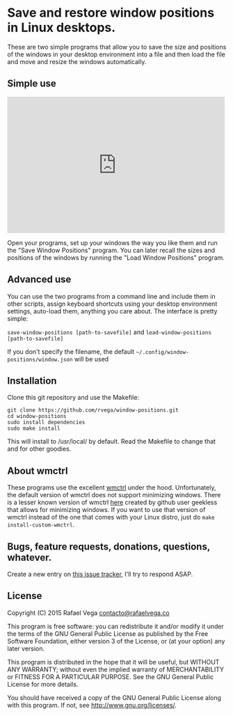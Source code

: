 # Save and restore window positions in Linux desktops.

These are two simple programs that allow you to save the size and positions of the windows in your desktop environment into a file and then load the file and move and resize the windows automatically.

## Simple use

<iframe src="https://player.vimeo.com/video/129056274" width="500" height="313" frameborder="0" webkitallowfullscreen mozallowfullscreen allowfullscreen></iframe>

Open your programs, set up your windows the way you like them and run the "Save Window Positions" program. You can later recall the sizes and positions of the windows by running the "Load Window Positions" program.

## Advanced use

You can use the two programs from a command line and include them in other scripts, assign keyboard shortcuts using your desktop environment settings, auto-load them, anything you care about. The interface is pretty simple:

`save-window-positions [path-to-savefile]` and `load-window-positions [path-to-savefile]`

If you don't specify the filename, the default `~/.config/window-positions/window.json` will be used

## Installation

Clone this git repository and use the Makefile:

    git clone https://github.com/rvega/window-positions.git
    cd window-positions
    sudo install dependencies
    sudo make install

This will install to /usr/local/ by default. Read the Makefile to change that and for other goodies.

## About wmctrl

These programs use the excellent [wmctrl](https://sites.google.com/site/tstyblo//wmctrl/) under the hood. Unfortunately, the default version of wmctrl does not support minimizing windows. There is a lesser known version of wmctrl [here](https://github.com/geekless/wmctrl) created by github user geekless that allows for minimizing windows. If you want to use that version of wmctrl instead of the one that comes with your Linux distro, just do `make install-custom-wmctrl`.

## Bugs, feature requests, donations, questions, whatever.

Create a new entry on [this issue tracker](https://github.com/rvega/window-positions/issues), I'll try to respond ASAP.

## License

Copyright (C) 2015 Rafael Vega <contacto@rafaelvega.co>

This program is free software: you can redistribute it and/or modify it under the terms of the GNU General Public License as published by the Free Software Foundation, either version 3 of the License, or (at your option) any later version.

This program is distributed in the hope that it will be useful, but WITHOUT ANY WARRANTY; without even the implied warranty of MERCHANTABILITY or FITNESS FOR A PARTICULAR PURPOSE. See the GNU General Public License for more details.

You should have received a copy of the GNU General Public License along with this program. If not, see http://www.gnu.org/licenses/.
